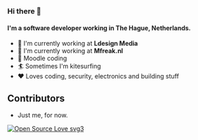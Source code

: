 ### Hi there 👋

#### I'm a software developer working in The Hague, Netherlands.

- 🏢 I'm currently working at **Ldesign Media**
- 🏢 I'm currently working at **Mfreak.nl**
- 💯 Moodle coding
- 🏄 Sometimes I'm kitesurfing 
- ❤️ Loves coding, security, electronics and building stuff


## Contributors
- Just me, for now.


[![Open Source Love svg3](https://badges.frapsoft.com/os/v3/open-source.svg?v=103)](https://github.com/ellerbrock/open-source-badges/)

